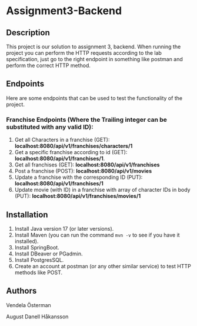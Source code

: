 # Assignment3-Backend
## Description
This project is our solution to assignment 3, backend. When running the project you can perform the HTTP requests according to the lab specification, just go to the right endpoint in something like postman and perform the correct HTTP method. 

## Endpoints
Here are some endpoints that can be used to test the functionality of the project.

### Franchise Endpoints (Where the Trailing integer can be substituted with any valid ID):
1. Get all Characters in a franchise (GET): **localhost:8080/api/v1/franchises/characters/1** 
2. Get a specific franchise according to id (GET): **localhost:8080/api/v1/franchises/1**.
3. Get all franchises (GET): **localhost:8080/api/v1/franchises**
4. Post a franchise (POST): **localhost:8080/api/v1/movies**
5. Update a franchise with the corresponding ID (PUT): **localhost:8080/api/v1/franchises/1**
6. Update movie (with ID) in a franchise with array of character IDs in body (PUT): **localhost:8080/api/v1/franchises/movies/1**

## Installation
1. Install Java version 17 (or later versions).
2. Install Maven (you can run the command `mvn -v` to see if you have it installed).
3. Install SpringBoot.
4. Install DBeaver or PGadmin.
5. Install PostgresSQL. 
6. Create an account at postman (or any other similar service) to test HTTP methods like POST.

## Authors
Vendela Österman

August Danell Håkansson

